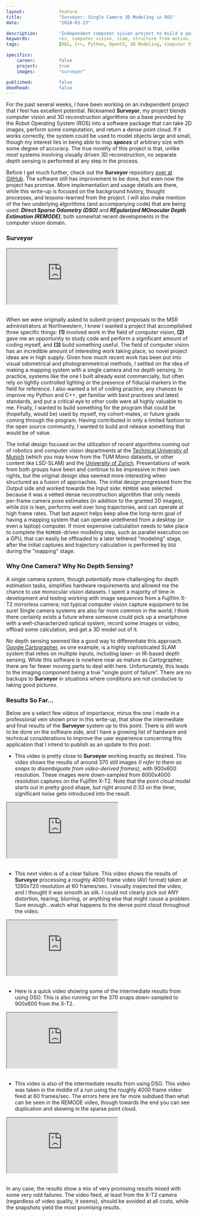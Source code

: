 ```yaml
---
layout:             feature
title:              "Surveyor: Single Camera 3D Modeling in ROS"
date:               "2018-03-23"

description:        "Independent computer vision project to build a point cloud modeling system that works exclusively with 2D images."
keywords:           ros, computer vision, slam, structure from motion, cameras, c++, python, opencv
tags:               [ROS, C++, Python, OpenCV, 3D Modeling, Computer Vision, Structure from Motion]

specifics:
    career:         false
    project:        true
    images:         "surveyor"

published:          false
deadhead:           false
---
```


For the past several weeks, I have been working on an independent project that I feel has excellent potential. Nicknamed **Surveyor**, my project blends computer vision and 3D reconstruction algorithms on a base provided by the Robot Operating System (ROS) into a software package that can take 2D images, perform some computation, and return a dense point cloud. If it works correctly, the system could be used to model objects large and small, though my interest lies in being able to map _**spaces**_ of arbitrary size with some degree of accuracy. The true novelty of this project is that, unlike *most* systems involving visually driven 3D reconstruction, no separate depth sensing is performed at any step in the process.

Before I get much further, check out the **Surveyor** repository [over at GitHub](https://github.com/spieswl/surveyor). The software still has improvement to be done, but even now the project has promise. More implementation and usage details are there, while this write-up is focused on the background history, thought processes, and lessons-learned from the project. I will also make mention of the two underlying algorithms (and accompanying code) that are being used: _**Direct Sparse Odometry (DSO)**_ and _**REgularized MOnocular Depth Estimation (REMODE)**_, both somewhat recent developments in the computer vision domain. 

### Surveyor

<div class="feature-video">
    <iframe src="https://drive.google.com/file/d/1PNMfx6Irwad7ekdQdnSYdrvyljGEk8MV/preview" allowFullscreen></iframe>
</div>

<br>

When we were originally asked to submit project proposals to the MSR administrators at Northwestern, I knew I wanted a project that accomplished three specific things: **(1)** involved work in the field of computer vision, **(2)** gave me an opportunity to study code and perform a significant amount of coding myself, and **(3)** build something useful. The field of computer vision has an incredible amount of interesting work taking place, so novel project ideas are in high supply. Given how much recent work has been put into visual odometrical and photogrammetrical methods, I settled on the idea of making a mapping system with a single camera and no depth sensing. In practice, systems like the one I built already exist commercially, but often rely on tightly controlled lighting or the presence of fiducial markers in the field for reference. I also wanted a lot of coding practice; any chances to improve my Python and C++, get familiar with best practices and latest standards, and put a critical eye to other code were all highly valuable to me. Finally, I wanted to build something for the program that could be (hopefully, would be) used by myself, my cohort-mates, or future grads coming through the program. Having contributed in only a limited fashion to the open source community, I wanted to build and release something that would be of value.

The initial design focused on the utilization of recent algorithms coming out of robotics and computer vision departments at the [Technical University of Munich](https://vision.in.tum.de/) (which you may know from the TUM Mono datasets, or other content like LSD-SLAM) and the [University of Zurich](http://rpg.ifi.uzh.ch/). Presentations of work from both groups have been and continue to be impressive in their own rights, but the original design idea seemed more interesting when structured as a fusion of approaches. The initial design progressed from the Output side and worked towards the Input side: `REMODE` was selected because it was a vetted dense reconstruction algorithm that only needs per-frame camera pose estimates (in addition to the granted 2D images), while `DSO` is lean, performs well over long trajectories, and can operate at high frame rates. That last aspect helps keep alive the long-term goal of having a mapping system that can operate untethered from a desktop (or even a laptop) computer. If more expensive calculation needs to take place to complete the `REMODE`-driven modeling step, such as parallel execution on a GPU, that can easily be offloaded to a later tethered "modeling" stage, after the initial captures and trajectory calculation is performed by `DSO` during the "mapping" stage.

### Why One Camera? Why No Depth Sensing?

A single camera system, though *potentially* more challenging for depth estimation tasks, simplifies hardware requirements and allowed me the chance to use monocular vision datasets. I spent a majority of time in development and testing working with image sequences from a Fujifilm X-T2 mirrorless camera; not typical computer vision capture equipment to be sure! Single camera systems are also far more common in the world; I think there certainly exists a future where someone could pick up a smartphone with a well-characterized optical system, record some images or video, offload some calculation, and get a 3D model out of it. 

No depth sensing seemed like a good way to differentiate this approach. [Google Cartographer](https://google-cartographer.readthedocs.io/en/latest/), as one example, is a highly sophisticated SLAM system that relies on multiple inputs, including laser- or IR-based depth sensing. While this software is nowhere near as mature as Cartographer, there are far fewer moving parts to deal with here. Unfortunately, this leads to the imaging component being a true "single point of failure". There are no backups to **Surveyor** in situations where conditions are not conducive to taking good pictures.

### Results So Far...

Below are a select few videos of importance, minus the one I made in a professional vein shown prior in this write-up, that show the intermediate and final results of the **Surveyor** system up to this point. There is still work to be done on the software side, and I have a growing list of hardware and technical considerations to improve the user experience concerning this application that I intend to publish as an update to this post.

- This video is pretty close to **Surveyor** working exactly as desired. This video shows the results of around 370 still images _(I refer to them as snaps to disambiguate from video-derived frames)_, with 900x600 resolution. These images were down-sampled from 6000x4000 resolution captures on the Fujifilm X-T2. Note that the point cloud model starts out in pretty good shape, but right around 0:33 on the timer, significant noise gets introduced into the result. 

<div class="feature-video">
    <iframe src="https://drive.google.com/file/d/1i3VFRosg8Wgpp74V4YPQ8L_vGL_gnX_z/preview" allowFullScreen></iframe>
</div>

<br>

- This next video is of a clear failure. This video shows the results of **Surveyor** processing a roughly 4000 frame video (AVI format) taken at 1280x720 resolution at 60 frames/sec. I visually inspected the video, and I thought it was smooth as silk. I could not clearly pick out ANY distortion, tearing, blurring, or anything else that might cause a problem. Sure enough...watch what happens to the dense point cloud throughout the video.

<div class="feature-video">
    <iframe src="https://drive.google.com/file/d/1vPdYIB3mlwVFP6zwow8iLrNSvJpmTIaW/preview" allowFullScreen></iframe>
</div>

<br>

- Here is a quick video showing some of the intermediate results from using DSO. This is also running on the 370 snaps down-sampled to 900x600 from the X-T2.

<div class="feature-video">
    <iframe src="https://drive.google.com/file/d/1UcqqPfop-trrudnOrNwVeff2xeKAHdZ_/preview" allowFullScreen></iframe>
</div>

<br>

- This video is also of the intermediate results from using DSO. This video was taken in the middle of a run using the roughly 4000 frame video feed at 60 frames/sec. The errors here are far more subdued than what can be seen in the REMODE video, though towards the end you can see duplication and skewing in the sparse point cloud.

<div class="feature-video">
    <iframe src="https://drive.google.com/file/d/1U-MNpBcBBD8gcgmZU77JqgXbr0TwR1yn/preview" allowFullScreen></iframe>
</div>

<br>

In any case, the results show a mix of very promising results mixed with some very odd failures. The video feed, at least from the X-T2 camera (regardless of video quality, it seems), should be avoided at all costs, while the snapshots yield the most promising results.

<!--
<TODO : ## Lessons Learned?>
<TODO : ## Future Work>
-->
